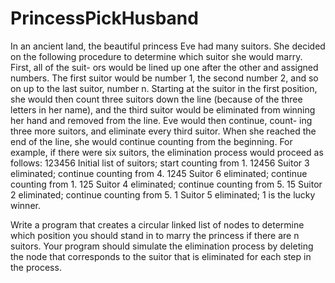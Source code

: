 # PrincessPickHusband
In an ancient land, the beautiful princess Eve had many suitors. She decided on the following procedure to determine which suitor she would marry. First, all of the suit- ors would be lined up one after the other and assigned numbers. The first suitor would be number 1, the second number 2, and so on up to the last suitor, number n. Starting at the suitor in the first position, she would then count three suitors down the line (because of the three letters in her name), and the third suitor would be eliminated from winning her hand and removed from the line. Eve would then continue, count- ing three more suitors, and eliminate every third suitor. When she reached the end of the line, she would continue counting from the beginning.
For example, if there were six suitors, the elimination process would proceed as follows:
123456 	Initial list of suitors; start counting from 1. 
12456 	Suitor 3 eliminated; continue counting from 4. 
1245 		Suitor 6 eliminated; continue counting from 1. 
125 		Suitor 4 eliminated; continue counting from 5. 
15 		Suitor 2 eliminated; continue counting from 5. 
1 		Suitor 5 eliminated; 1 is the lucky winner.

Write a program that creates a circular linked list of nodes to determine which position you should stand in to marry the princess if there are n suitors. Your program should simulate the elimination process by deleting the node that corresponds to the suitor that is eliminated for each step in the process.
